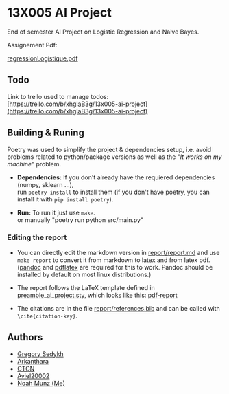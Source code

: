 # 13X005 AI Project

End of semester AI Project on Logistic Regression and Naive Bayes.

Assignement Pdf:

[regressionLogistique.pdf](regressionLogistique.pdf)

## Todo

Link to trello used to manage todos:  
[https://trello.com/b/xhglaB3g/13x005-ai-project](https://trello.com/b/xhglaB3g/13x005-ai-project)


## Building & Runing

Poetry was used to simplify the project & dependencies setup, 
i.e. avoid problems related to python/package versions as well as the _"It works on my machine"_ problem.

- **Dependencies:**
  If you don't already have the requiered dependencies (numpy, sklearn ...),  
  run `poetry install` to install them (if you don't have poetry, you can install it with `pip install poetry`).

- **Run:** To run it just use `make`.  
    or manually "poetry run python src/main.py"

### Editing the report

- You can directly edit the markdown version in [report/report.md](report/report.md) and use `make report` to convert it from markdown to latex and from latex pdf.
([pandoc](https://pandoc.org) and [pdflatex](https://www.latex-project.org/get/) are required for this to work. Pandoc should be installed by default on most linux distributions.)

- The report follows the LaTeX template defined in [preamble_ai_project.sty](./report/preamble_ai_project.sty), which looks like this:
[pdf-report](./report/report.pdf)

- The citations are in the file [report/references.bib](report/references.bib) and can be called with `\cite{citation-key}`.


## Authors

- [Gregory Sedykh](https://github.com/gregorysedykh)
- [Arkanthara](https://github.com/Arkanthara)
- [CTGN](https://github.com/CTGN)
- [Aviel20002](https://github.com/Aviel20002)
- [Noah Munz (Me)](https://github.com/David-Kyrat)
